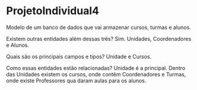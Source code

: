 # ProjetoIndividual4
Modelo de um banco de dados que vai armazenar cursos, turmas e alunos.


Existem outras entidades além dessas três?
Sim. Unidades, Coordenadores e Alunos.


Quais são os principais campos e tipos?
Unidade e Cursos.


Como essas entidades estão relacionadas?
Unidade é a principal. Dentro das Unidades existem os cursos, onde contêm Coordenadores e Turmas, onde existe Professores qua daram aulas para os alunos.
